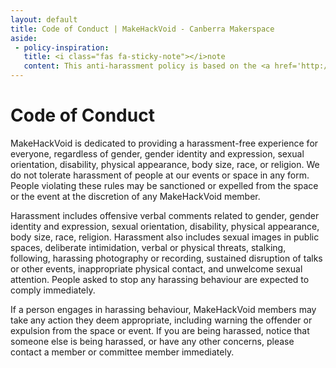 ```yaml
---
layout: default
title: Code of Conduct | MakeHackVoid - Canberra Makerspace
aside:
 - policy-inspiration:
   title: <i class="fas fa-sticky-note"></i>note
   content: This anti-harassment policy is based on the <a href='http://geekfeminism.wikia.com/wiki/Conference_anti-harassment'>example policy from the Geek Feminism wiki</a>, created by the Ada Initiative and other volunteers.
---
```


Code of Conduct
===============

MakeHackVoid is dedicated to providing a harassment-free experience for everyone, regardless of gender, gender identity and expression, sexual orientation, disability, physical appearance, body size, race, or religion. We do not tolerate harassment of people at our events or space in any form. People violating these rules may be sanctioned or expelled from the space or the event at the discretion of any MakeHackVoid member.

Harassment includes offensive verbal comments related to gender, gender identity and expression, sexual orientation, disability, physical appearance, body size, race, religion. Harassment also includes sexual images in public spaces, deliberate intimidation, verbal or physical threats, stalking, following, harassing photography or recording, sustained disruption of talks or other events, inappropriate physical contact, and unwelcome sexual attention. People asked to stop any harassing behaviour are expected to comply immediately.

If a person engages in harassing behaviour, MakeHackVoid members may take any action they deem appropriate, including warning the offender or expulsion from the space or event. If you are being harassed, notice that someone else is being harassed, or have any other concerns, please contact a member or committee member immediately.

